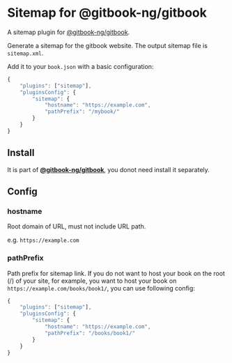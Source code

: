 # Sitemap for @gitbook-ng/gitbook

A sitemap plugin for [@gitbook-ng/gitbook](https://www.npmjs.com/package/@gitbook-ng/gitbook).

Generate a sitemap for the gitbook website. The output sitemap file is `sitemap.xml`.

Add it to your `book.json` with a basic configuration:

```js
{
    "plugins": ["sitemap"],
    "pluginsConfig": {
        "sitemap": {
            "hostname": "https://example.com",
            "pathPrefix": "/mybook/"
        }
    }
}
```

## Install

It is part of [**@gitbook-ng/gitbook**](https://github.com/gitbook-ng/gitbook),
you donot need install it separately.

## Config

### hostname

Root domain of URL, must not include URL path.

e.g. `https://example.com`

### pathPrefix

Path prefix for sitemap link.
If you do not want to host your book on the root (/) of your site,
for example, you want to host your book on `https://example.com/books/book1/`,
you can use following config:

```js
{
    "plugins": ["sitemap"],
    "pluginsConfig": {
        "sitemap": {
            "hostname": "https://example.com",
            "pathPrefix": "/books/book1/"
        }
    }
}
```
